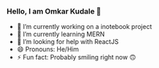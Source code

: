 ### Hello, I am Omkar Kudale 👋

- 🔭 I’m currently working on a inotebook project
- 🌱 I’m currently learning MERN
- 🤔 I’m looking for help with ReactJS
- 😄 Pronouns: He/Him
- ⚡ Fun fact: Probably smiling right now 🙃


